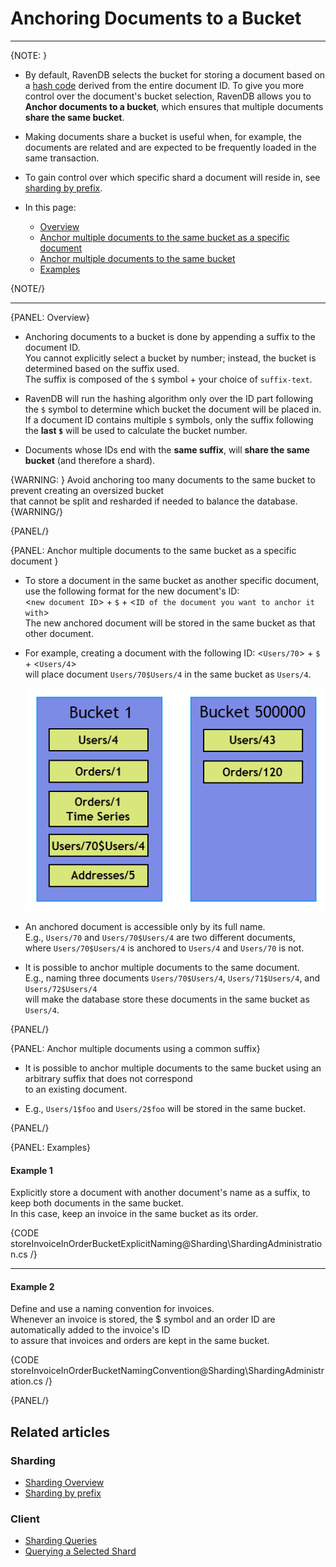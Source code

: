 ﻿# Anchoring Documents to a Bucket
---

{NOTE: }

* By default, RavenDB selects the bucket for storing a document based on a [hash code](../../sharding/overview#buckets-population) derived from the entire document ID.
  To give you more control over the document's bucket selection, RavenDB allows you to **Anchor documents to a bucket**,
  which ensures that multiple documents **share the same bucket**.

* Making documents share a bucket is useful when, for example, the documents are related and are expected to be frequently loaded in the same transaction.  

* To gain control over which specific shard a document will reside in, see [sharding by prefix](../../sharding/administration/sharding-by-prefix). 

* In this page:  
  * [Overview](../../sharding/administration/anchoring-documents#overview)  
  * [Anchor multiple documents to the same bucket as a specific document](../../sharding/administration/anchoring-documents#anchor-multiple-documents-to-the-same-bucket-as-a-specific-document)  
  * [Anchor multiple documents to the same bucket](../../sharding/administration/anchoring-documents#anchor-multiple-documents-using-a-common-suffix)  
  * [Examples](../../sharding/administration/anchoring-documents#examples)  
  
{NOTE/}

---

{PANEL: Overview}

* Anchoring documents to a bucket is done by appending a suffix to the document ID.  
  You cannot explicitly select a bucket by number; instead, the bucket is determined based on the suffix used.  
  The suffix is composed of the `$` symbol + your choice of `suffix-text`.  

* RavenDB will run the hashing algorithm only over the ID part following the `$` symbol to determine which bucket the document will be placed in.
  If a document ID contains multiple `$` symbols, only the suffix following the **last `$`** will be used to calculate the bucket number.
 
* Documents whose IDs end with the **same suffix**, will **share the same bucket** (and therefore a shard).

{WARNING: }
Avoid anchoring too many documents to the same bucket to prevent creating an oversized bucket  
that cannot be split and resharded if needed to balance the database.
{WARNING/}

{PANEL/}

{PANEL: Anchor multiple documents to the same bucket as a specific document }

* To store a document in the same bucket as another specific document,  
  use the following format for the new document's ID:  
  <`new document ID`> + `$` + <`ID of the document you want to anchor it with`>  
  The new anchored document will be stored in the same bucket as that other document.

* For example, creating a document with the following ID: <`Users/70`> + `$` + <`Users/4`>  
  will place document `Users/70$Users/4` in the same bucket as `Users/4`.

    !["Anchored Documents"](images/anchored-documents.png '"Users/70$Users/4" is stored in the same bucket as "Users/4"')

* An anchored document is accessible only by its full name.  
  E.g., `Users/70` and `Users/70$Users/4` are two different documents,  
  where `Users/70$Users/4` is anchored to `Users/4` and `Users/70` is not.

* It is possible to anchor multiple documents to the same document.  
  E.g., naming three documents `Users/70$Users/4`, `Users/71$Users/4`, and `Users/72$Users/4`  
  will make the database store these documents in the same bucket as `Users/4`.

{PANEL/}

{PANEL: Anchor multiple documents using a common suffix}

* It is possible to anchor multiple documents to the same bucket using an arbitrary suffix that does not correspond  
  to an existing document.  

* E.g., `Users/1$foo` and `Users/2$foo` will be stored in the same bucket.

{PANEL/}

{PANEL: Examples}

#### Example 1

Explicitly store a document with another document's name as a suffix, to keep both documents in the same bucket.  
In this case, keep an invoice in the same bucket as its order.  

{CODE storeInvoiceInOrderBucketExplicitNaming@Sharding\ShardingAdministration.cs /}

---

#### Example 2

Define and use a naming convention for invoices.  
Whenever an invoice is stored, the $ symbol and an order ID are automatically added to the invoice's ID  
to assure that invoices and orders are kept in the same bucket.

{CODE storeInvoiceInOrderBucketNamingConvention@Sharding\ShardingAdministration.cs /}

{PANEL/}

## Related articles

### Sharding

- [Sharding Overview](../../sharding/overview)
- [Sharding by prefix](../../sharding/sharding-by-prefix)

### Client

- [Sharding Queries](../../sharding/querying)  
- [Querying a Selected Shard](../../sharding/querying#querying-a-selected-shard)  
